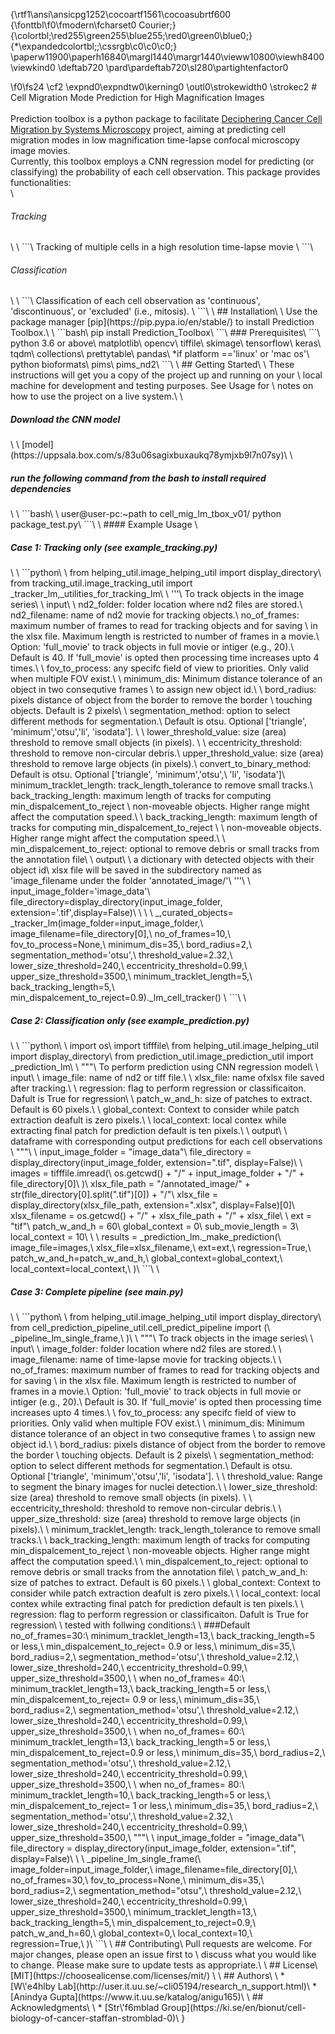 {\rtf1\ansi\ansicpg1252\cocoartf1561\cocoasubrtf600
{\fonttbl\f0\fmodern\fcharset0 Courier;}
{\colortbl;\red255\green255\blue255;\red0\green0\blue0;}
{\*\expandedcolortbl;;\cssrgb\c0\c0\c0;}
\paperw11900\paperh16840\margl1440\margr1440\vieww10800\viewh8400\viewkind0
\deftab720
\pard\pardeftab720\sl280\partightenfactor0

\f0\fs24 \cf2 \expnd0\expndtw0\kerning0
\outl0\strokewidth0 \strokec2 # Cell Migration Mode Prediction for High Magnification Images\
\
Prediction toolbox is a python package to facilitate [Deciphering Cancer Cell Migration by Systems Microscopy](https://sysmic.ki.se) project, aiming at predicting cell migration modes in low magnification time-lapse confocal microscopy image movies.\
Currently, this toolbox employs a CNN regression model for predicting (or classifying) the probability of each cell observation. This package provides functionalities:\
\
<h6>Tracking</h6>\
\
```\
Tracking of multiple cells in a high resolution time-lapse movie \
```\
<h6>Classification</h6>\
\
```\
Classification of each cell observation as 'continuous', 'discontinuous', or 'excluded' (i.e., mitosis). \
```\
\
## Installation\
\
Use the package manager [pip](https://pip.pypa.io/en/stable/) to install Prediction Toolbox.\
\
```bash\
pip install Prediction_Toolbox\
```\
### Prerequisites\
```\
python 3.6 or above\
matplotlib\
opencv\
tiffile\
skimage\
tensorflow\
keras\
tqdm\
collections\
prettytable\
pandas\
*if platform =='linux' or 'mac os'\
python bioformats\
pims\
pims_nd2\
```\
\
## Getting Started\
\
These instructions will get you a copy of the project up and running on your \
local machine for development and testing purposes. See Usage for \
notes on how to use the project on a live system.\
\
<h5>Download the CNN model</h5>\
\
[model](https://uppsala.box.com/s/83u06sagixbuxaukq78ymjxb9l7n07sy)\
\
<h5>run the following command from the bash to install required dependencies</h5>\
\
```bash\
\
user@user-pc:~path to cell_mig_lm_tbox_v01/ python package_test.py\
```\
\
#### Example Usage \
<h5>Case 1: Tracking only (see example_tracking.py)</h5>\
\
```python\
\
from helping_util.image_helping_util import display_directory\
from tracking_util.image_tracking_util import _tracker_lm,_utilities_for_tracking_lm\
\
'''\
    To track objects in the image series\
    \
    input\
    \
        nd2_folder: folder location where nd2 files are stored.\
        nd2_filename: name of nd2 movie for tracking objects.\
        no_of_frames: maximum number of frames to read for tracking objects and for saving \
        in the xlsx file. Maximum length is restricted to number of frames in a movie.\
        Option: 'full_movie' to track objects in full movie or intiger (e.g., 20).\
        Default is 40. If 'full_movie' is opted then processing time increases upto 4 times.\
        \
        fov_to_process: any specifc field of view to priorities. Only valid when multiple FOV exist.\
        \
        minimum_dis: Minimum distance tolerance of an object in two consequtive frames \
        to assign new object id.\
        \
        bord_radius: pixels distance of object from the border to remove the border \
        touching objects. Default is 2 pixels\
        \
        segmentation_method: option to select different methods for segmentation.\
        Default is otsu. Optional ['triangle', 'minimum','otsu','li', 'isodata']. \
        \
        lower_threshold_value: size (area) threshold to remove small objects (in pixels). \
            \
        eccentricity_threshold: threshold to remove non-circular debris.\
        upper_threshold_value: size (area) threshold to remove large objects (in pixels).\
        convert_to_binary_method: Default is otsu. Optional ['triangle', 'minimum','otsu',\
                                                             'li', 'isodata']\
        minimum_tracklet_length: track_length_tolerance to remove small tracks.\
        back_tracking_length: maximum length of tracks for computing min_dispalcement_to_reject \
        non-moveable objects. Higher range might affect the computation speed.\
    \
        back_tracking_length: maximum length of tracks for computing min_dispalcement_to_reject \
        \
        non-moveable objects. Higher range might affect the computation speed.\
        \
        min_dispalcement_to_reject: optional to remove debris or small tracks from the annotation file\
    \
    output\
    \
        a dictionary with detected objects with their object id\
        xlsx file will be saved in the subdirectory named as 'image_filename under the folder 'annotated_image/'\
'''\
\
input_image_folder='image_data'\
file_directory=display_directory(input_image_folder, extension='.tif',display=False)\
\
\
\
_,curated_objects= _tracker_lm(image_folder=input_image_folder,\
                                    image_filename=file_directory[0],\
                                    no_of_frames=10,\
                                    fov_to_process=None,\
                                    minimum_dis=35,\
                                    bord_radius=2,\
                                    segmentation_method='otsu',\
                                    threshold_value=2.32,\
                                    lower_size_threshold=240,\
                                    eccentricity_threshold=0.99,\
                                    upper_size_threshold=3500,\
                                    minimum_tracklet_length=5,\
                                    back_tracking_length=5,\
                                    min_dispalcement_to_reject=0.9)._lm_cell_tracker() \
```\
\
<h5>Case 2: Classification only (see example_prediction.py)</h5>\
\
```python\
\
import os\
import tifffile\
from helping_util.image_helping_util import display_directory\
from prediction_util.image_prediction_util import _prediction_lm\
\
"""\
    To perform prediction using CNN regression model\
    \
    input\
    \
        image_file: name of nd2 or tiff file.\
        \
        xlsx_file: name ofxlsx file saved after tracking.\
        \
        regression: flag to perform regression or classificaiton. Dafult is True for regression\
        \
        patch_w_and_h: size of patches to extract. Default is 60 pixels.\
        \
        global_context: Context to consider while patch extraction deafult is zero pixels.\
        \
        local_context: local contex while extracting final patch for prediction default is ten pixels.\
        \
    output\
    \
        dataframe with corresponding output predictions for each cell observations \
"""\
\
input_image_folder = "image_data"\
file_directory = display_directory(input_image_folder, extension=".tif", display=False)\
\
images = tifffile.imread(\
    os.getcwd() + "/" + input_image_folder + "/" + file_directory[0]\
)\
xlsx_file_path = "/annotated_image/" + str(file_directory[0].split(".tif")[0]) + "/"\
xlsx_file = display_directory(xlsx_file_path, extension=".xlsx", display=False)[0]\
xlsx_filename = os.getcwd() + "/" + xlsx_file_path + "/" + xlsx_file\
\
ext = "tif"\
patch_w_and_h = 60\
global_context = 0\
sub_movie_length = 3\
local_context = 10\
\
\
results = _prediction_lm._make_prediction(\
    image_file=images,\
    xlsx_file=xlsx_filename,\
    ext=ext,\
    regression=True,\
    patch_w_and_h=patch_w_and_h,\
    global_context=global_context,\
    local_context=local_context,\
)\
```\
\
<h5>Case 3: Complete pipeline (see main.py) </h5>\
\
```python\
\
from helping_util.image_helping_util import display_directory\
from cell_prediction_pipeline_util.cell_predict_pipeline import (\
    _pipeline_lm_single_frame,\
)\
\
"""\
    To track objects in the image series\
    \
    input\
    \
        image_folder: folder location where nd2 files are stored.\
        \
        image_filename: name of time-lapse movie for tracking objects.\
        \
        no_of_frames: maximum number of frames to read for tracking objects and for saving \
        in the xlsx file. Maximum length is restricted to number of frames in a movie.\
        Option: 'full_movie' to track objects in full movie or intiger (e.g., 20).\
        Default is 30. If 'full_movie' is opted then processing time increases upto 4 times.\
        \
        fov_to_process: any specifc field of view to priorities. Only valid when multiple FOV exist.\
        \
        minimum_dis: Minimum distance tolerance of an object in two consequtive frames \
        to assign new object id.\
        \
        bord_radius: pixels distance of object from the border to remove the border \
        touching objects. Default is 2 pixels\
        \
        segmentation_method: option to select different methods for segmentation.\
        Default is otsu. Optional ['triangle', 'minimum','otsu','li', 'isodata']. \
        \
        threshold_value: Range to segment the binary images for nuclei detection.\
        \
        lower_size_threshold: size (area) threshold to remove small objects (in pixels). \
            \
        eccentricity_threshold: threshold to remove non-circular debris.\
        \
        upper_size_threshold: size (area) threshold to remove large objects (in pixels).\
    \
        minimum_tracklet_length: track_length_tolerance to remove small tracks.\
        \
        back_tracking_length: maximum length of tracks for computing min_dispalcement_to_reject \
        non-moveable objects. Higher range might affect the computation speed.\
        \
        min_dispalcement_to_reject: optional to remove debris or small tracks from the annotation file\
        \
        patch_w_and_h: size of patches to extract. Default is 60 pixels.\
        \
        global_context: Context to consider while patch extraction deafult is zero pixels.\
        \
        local_context: local contex while extracting final patch for prediction default is ten pixels.\
        \
        regression: flag to perform regression or classificaiton. Dafult is True for regression\
    \
    tested with follwing conditions:\
        \
        ###Default no_of_frames=30:\
            minimum_tracklet_length=13,\
            back_tracking_length=5 or less,\
            min_dispalcement_to_reject= 0.9 or less,\
            minimum_dis=35,\
            bord_radius=2,\
            segmentation_method='otsu',\
            threshold_value=2.12,\
            lower_size_threshold=240,\
            eccentricity_threshold=0.99,\
            upper_size_threshold=3500,\
    \
        when no_of_frames= 40:\
            minimum_tracklet_length=13,\
            back_tracking_length=5 or less,\
            min_dispalcement_to_reject= 0.9 or less,\
            minimum_dis=35,\
            bord_radius=2,\
            segmentation_method='otsu',\
            threshold_value=2.12,\
            lower_size_threshold=240,\
            eccentricity_threshold=0.99,\
            upper_size_threshold=3500,\
    \
        when no_of_frames= 60:\
            minimum_tracklet_length=13,\
            back_tracking_length=5 or less,\
            min_dispalcement_to_reject=0.9 or less,\
            minimum_dis=35,\
            bord_radius=2,\
            segmentation_method='otsu',\
            threshold_value=2.12,\
            lower_size_threshold=240,\
            eccentricity_threshold=0.99,\
            upper_size_threshold=3500,\
    \
        when no_of_frames= 80:\
            minimum_tracklet_length=10,\
            back_tracking_length=5 or less,\
            min_dispalcement_to_reject= 1 or less,\
            minimum_dis=35,\
            bord_radius=2,\
            segmentation_method='otsu',\
            threshold_value=2.32,\
            lower_size_threshold=240,\
            eccentricity_threshold=0.99,\
            upper_size_threshold=3500,\
"""\
\
input_image_folder = "image_data"\
file_directory = display_directory(input_image_folder, extension=".tif", display=False)\
\
\
_pipeline_lm_single_frame(\
    image_folder=input_image_folder,\
    image_filename=file_directory[0],\
    no_of_frames=30,\
    fov_to_process=None,\
    minimum_dis=35,\
    bord_radius=2,\
    segmentation_method="otsu",\
    threshold_value=2.12,\
    lower_size_threshold=240,\
    eccentricity_threshold=0.99,\
    upper_size_threshold=3500,\
    minimum_tracklet_length=13,\
    back_tracking_length=5,\
    min_dispalcement_to_reject=0.9,\
    patch_w_and_h=60,\
    global_context=0,\
    local_context=10,\
    regression=True,\
)\
```\
\
## Contributing\
Pull requests are welcome. For major changes, please open an issue first to \
discuss what you would like to change. Please make sure to update tests as appropriate.\
\
## License\
[MIT](https://choosealicense.com/licenses/mit/) \
\
## Authors\
\
* [W\'e4hlby Lab](http://user.it.uu.se/~cli05194/research_n_support.html)\
* [Anindya Gupta](https://www.it.uu.se/katalog/anigu165)\
\
## Acknowledgments\
\
* [Str\'f6mblad Group](https://ki.se/en/bionut/cell-biology-of-cancer-staffan-stromblad-0)\
}